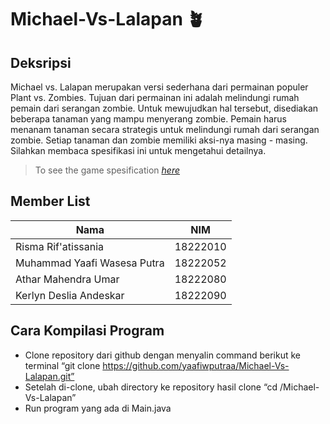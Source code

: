 # Michael-Vs-Lalapan 🪴

## Deksripsi
Michael vs. Lalapan merupakan versi sederhana dari permainan populer Plant vs. Zombies. Tujuan dari permainan ini adalah melindungi rumah pemain dari serangan zombie. Untuk mewujudkan hal tersebut, disediakan beberapa tanaman yang mampu menyerang zombie. Pemain harus menanam tanaman secara strategis untuk melindungi rumah dari serangan zombie. Setiap tanaman dan zombie memiliki aksi-nya masing - masing. Silahkan membaca spesifikasi ini untuk mengetahui detailnya.

> To see the game spesification [_here_](https://docs.google.com/document/d/19BsdEXRQh0wSgIis_oG5bRA8q5vD2_yU0hlC-VuJ-UI/edit)

## Member List
|            Nama             |    NIM    |    
|-----------------------------|-----------|
| Risma Rif'atissania         | 18222010  | 
| Muhammad Yaafi Wasesa Putra | 18222052  | 
| Athar Mahendra Umar         | 18222080  | 
| Kerlyn Deslia Andeskar      | 18222090  |

## Cara Kompilasi Program
- Clone repository dari github dengan menyalin command berikut ke terminal “git clone https://github.com/yaafiwputraa/Michael-Vs-Lalapan.git”
- Setelah di-clone, ubah directory ke repository hasil clone “cd <lokasi directory>/Michael-Vs-Lalapan”
- Run program yang ada di Main.java